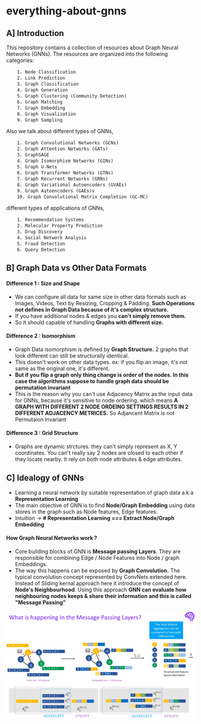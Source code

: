 # everything-about-gnns

## A] Introduction

This repository contains a collection of resources about Graph Neural Networks (GNNs). The resources are organized into the following categories:

        1. Node Classification
        2. Link Prediction
        3. Graph Classification
        4. Graph Generation
        5. Graph Clustering (Community Detection)
        6. Graph Matching
        7. Graph Embedding
        8. Graph Visualization
        9. Graph Sampling


Also we talk about different types of GNNs,

        1. Graph Convolutional Networks (GCNs)
        2. Graph Attention Networks (GATs)
        3. GraphSAGE
        4. Graph Isomorphism Networks (GINs)
        5. Graph U-Nets
        6. Graph Transformer Networks (GTNs)
        7. Graph Recurrent Networks (GRNs)
        8. Graph Variational Autoencoders (GVAEs)
        9. Graph Autoencoders (GAEs)v
        10. Graph Convolutional Matrix Completion (GC-MC)
    

different types of applications of GNNs,

        1. Recommendation Systems
        2. Molecular Property Prediction
        3. Drug Discovery
        4. Social Network Analysis
        5. Fraud Detection
        6. Query Detection

## B] Graph Data vs Other Data Formats

#### Difference 1 : Size and Shape </br>
- We can configure all data for same size in other data formats such as Images, Videos, Text by Resizing, Cropping & Padding. **Such Operations not defines in Graph Data because of it's complex structure.**
- If you have additional nodes & edges you **can't simply remove them.**
- So it should capable of handling **Graphs with different size.**

#### Difference 2 : Isomorphism </br>
- Graph Data isomorphism is defined by **Graph Structure.** 2 graphs that look different can still be structurally identical.
- This doesn't work on other data types. ex: if you flip an image, it's not same as the original one, it's different.
- **But if you flip a graph only thing change is order of the nodes. In this case the algorithms suppose to handle graph data should be permutation invariant**
- This is the reason why you can't use Adjacency Matrix as the input data for GNNs, because it's sensitive to node ordering. which means **A GRAPH WITH DIFFERENT 2 NODE ORDEING SETTINGS RESULTS IN 2 DIFFERENT ADJACENCY METRICES.** So Adjancent Matrix is not Permutaion Invariant

#### Difference 3 : Grid Structure </br>
- Graphs are dynamic strctures. they can't simply represent as X, Y coordinates. You can't really say 2 nodes are closed to each other if they locate nearby. It rely on both node attributes & edge attributes. 


## C] Idealogy of GNNs
- Learning a neural network by suitable representation of graph data a.k.a **Representation Learning**
- The main objective of GNN is to find **Node/Graph Embedding** using data stores in the graph such as Node features, Edge features.
- Intuition -> **# Representation Learning === Extract Node/Graph Embedding**

#### How Graph Neural Networks work ?
- Core building blocks of GNN is **Message passing Layers**. They are responsible for combining Edge / Node Features into Node / graph Embeddings. 
- The way this happens can be exposed by **Graph Convolution.** The typical convolution concept represented by ConvNets extended here. Instead of Sliding kernal approach here it introduce the concept of **Node's Neighbourhood**. Using this approach **GNN can evaluate how neighbouring nodes keeps & share their information and this is called "Message Passing"**

![How Message Passinng Works ?](https://github.com/1zuu/everything-about-gnns/blob/main/git-vis/message-passing.png)